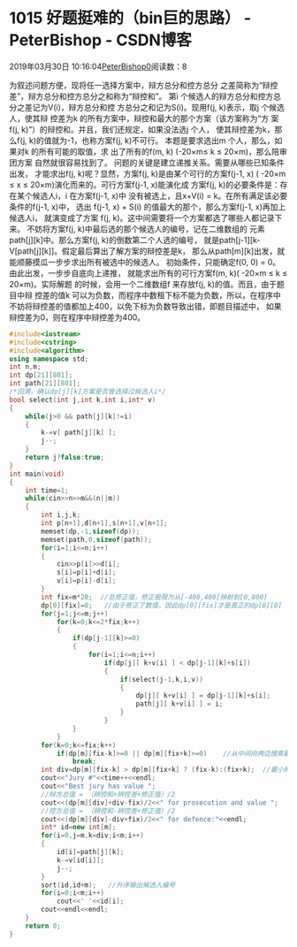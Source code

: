 # 1015 好题挺难的（bin巨的思路） - PeterBishop - CSDN博客





2019年03月30日 10:16:04[PeterBishop0](https://me.csdn.net/qq_40061421)阅读数：8








为叙述问题方便，现将任一选择方案中，辩方总分和控方总分
之差简称为“辩控差”，辩方总分和控方总分之和称为“辩控和”。
第i 个候选人的辩方总分和控方总分之差记为V(i)，辩方总分和控
方总分之和记为S(i)。现用f(j, k)表示，取j 个候选人，使其辩
控差为k 的所有方案中，辩控和最大的那个方案（该方案称为“方
案f(j, k)”）的辩控和。并且，我们还规定，如果没法选j 个人，
使其辩控差为k，那么f(j, k)的值就为-1，也称方案f(j, k)不可行。
本题是要求选出m 个人，那么，如果对k 的所有可能的取值，求
出了所有的f(m, k) (-20×m≤ k ≤ 20×m)，那么陪审团方案
自然就很容易找到了。
    问题的关键是建立递推关系。需要从哪些已知条件出发，
才能求出f(j, k)呢？显然，方案f(j, k)是由某个可行的方案f(j-1, x)
( -20×m ≤ x ≤ 20×m)演化而来的。可行方案f(j-1, x)能演化成
方案f(j, k)的必要条件是：存在某个候选人i，i 在方案f(j-1, x)中
没有被选上，且x+V(i) = k。在所有满足该必要条件的f(j-1, x)中，
选出 f(j-1, x) + S(i) 的值最大的那个，那么方案f(j-1, x)再加上候选人i，
就演变成了方案 f(j, k)。这中间需要将一个方案都选了哪些人都记录下来。
不妨将方案f(j, k)中最后选的那个候选人的编号，记在二维数组的
元素path[j][k]中。那么方案f(j, k)的倒数第二个人选的编号，
就是path[j-1][k-V[path[j][k]]。假定最后算出了解方案的辩控差是k，
那么从path[m][k]出发，就能顺藤摸瓜一步步求出所有被选中的候选人。
初始条件，只能确定f(0, 0) = 0。由此出发，一步步自底向上递推，
就能求出所有的可行方案f(m, k)( -20×m ≤ k ≤ 20×m)。实际解题
的时候，会用一个二维数组f 来存放f(j, k)的值。而且，由于题目中辩
控差的值k 可以为负数，而程序中数租下标不能为负数，所以，在程序中
不妨将辩控差的值都加上400，以免下标为负数导致出错，即题目描述中，
如果辩控差为0，则在程序中辩控差为400。



```cpp
#include<iostream>
#include<cstring> 
#include<algorithm>
using namespace std;
int n,m;
int dp[21][801];
int path[21][801];
/*回溯，确认dp[j][k]方案是否曾选择过候选人i*/
bool select(int j,int k,int i,int* v)
{
	while(j>0 && path[j][k]!=i)
	{
		k-=v[ path[j][k] ];
		j--;
	}
	return j?false:true;
}
int main(void)
{
	int time=1;
	while(cin>>n>>m&&(n||m))
	{
		int i,j,k;
		int p[n+1],d[n+1],s[n+1],v[n+1];
		memset(dp,-1,sizeof(dp));
		memset(path,0,sizeof(path));
		for(i=1;i<=n;i++)
		{
			cin>>p[i]>>d[i];
			s[i]=p[i]+d[i];
			v[i]=p[i]-d[i];
		}
		int fix=m*20;  //总修正值，修正极限为从[-400,400]映射到[0,800]
		dp[0][fix]=0;   //由于修正了数值，因此dp[0][fix]才是真正的dp[0][0]
		for(j=1;j<=m;j++)
			for(k=0;k<=2*fix;k++)
			{
				if(dp[j-1][k]>=0)
				{
					for(i=1;i<=n;i++)
						if(dp[j][ k+v[i] ] < dp[j-1][k]+s[i])
						{
							if(select(j-1,k,i,v))
							{
								dp[j][ k+v[i] ] = dp[j-1][k]+s[i];
								path[j][ k+v[i] ] = i;
							}
						}
				}
			}
		for(k=0;k<=fix;k++)
			if(dp[m][fix-k]>=0 || dp[m][fix+k]>=0)    //从中间向两边搜索最小辨控差的位置k
				break;
		int div=dp[m][fix-k] > dp[m][fix+k] ? (fix-k):(fix+k);  //最小辨控差
		cout<<"Jury #"<<time++<<endl;
		cout<<"Best jury has value ";
		//辩方总值 = （辨控和+辨控差+修正值）/2
		cout<<(dp[m][div]+div-fix)/2<<" for prosecution and value ";
		//控方总值 = （辨控和-辨控差+修正值）/2
		cout<<(dp[m][div]-div+fix)/2<<" for defence:"<<endl;
		int* id=new int[m];
		for(i=0,j=m,k=div;i<m;i++)
		{
			id[i]=path[j][k];
			k-=v[id[i]];
			j--;
		}
		sort(id,id+m);   //升序输出候选人编号
		for(i=0;i<m;i++)
			cout<<' '<<id[i];
		cout<<endl<<endl;
	}
	return 0;
}
```





